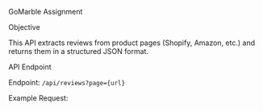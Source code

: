 GoMarble Assignment

Objective

This API extracts reviews from product pages (Shopify, Amazon, etc.) and returns them in a structured JSON format.

API Endpoint

Endpoint: `/api/reviews?page={url}`

 Example Request:

